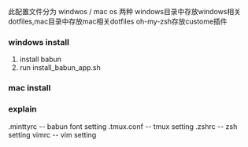 

此配置文件分为 windwos / mac os 两种
windows目录中存放windows相关dotfiles,mac目录中存放mac相关dotfiles
oh-my-zsh存放custome插件

### windows install

1. install babun 
2. run install_babun_app.sh

### mac install

### explain
.minttyrc -- babun font setting 
.tmux.conf -- tmux setting
.zshrc -- zsh setting
vimrc -- vim setting
